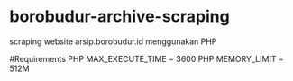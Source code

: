 # borobudur-archive-scraping
scraping website arsip.borobudur.id menggunakan PHP

#Requirements
PHP MAX_EXECUTE_TIME = 3600
PHP MEMORY_LIMIT = 512M
